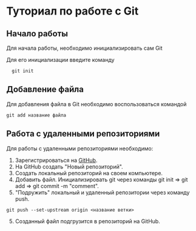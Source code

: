 # Туториал по работе с Git

## Начало работы

Для начала работы, необходимо инициализировать сам Git

Для его инициализации введите команду 

```
  git init
```

## Добавление файла

Для добавления файла в Git необходимо воспользоваться командой 

```
git add название файла
```

## Работа с удаленными репозиториями

Для работы с удаленными репозиториями необходимо:

1. Зарегистрироваться на [GitHub](https://github.com).
2. На GitHub создать "Новый репозиторий".
3. Создать локальный репозиторий на своем компьютере.
4. Добавить файл. Инициализировать git через команды git init => git add => git commit -m "comment".
4. "Подружить" локальный и удаленный репозитории через команду push.
```
git push --set-upstream origin <название ветки>
```
5. Созданный файл подгрузится в репозиторий на GitHub.